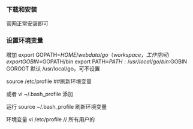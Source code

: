### 下载和安装
官网正常安装即可

### 设置环境变量

增加
export GOPATH=$HOME/webdata/go  （workspace，工作空间）
export GOBIN=$GOPATH/bin
export PATH=$PATH:/usr/local/go/bin:$GOBIN
GOROOT    默认  /usr/local/go，可不设置

source /etc/profile ##刷新环境变量

或者
vi ~/.bash_profile  添加

运行
source  ~/.bash_profile     刷新环境变量



环境变量
vi /etc/profile  // 所有用户的

